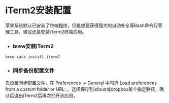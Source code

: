 # iTerm2安装配置

苹果系统默认已安装了终端程序，但是想要获得强大的自动补全等Bash命令行管理工具，建议还是安装iTerm2终端应用。

* ### brew安装iTerm2

```
brew cask install iterm2
```

* ### 同步备份配置文件

先设置同步配置文件，在 Preferences -&gt; General 中勾选 Load preferences from a custom folder or URL: 。选择保存到icloud或dropbox某个指定路径，确认后退出iTerm2后再次打开该应用，

